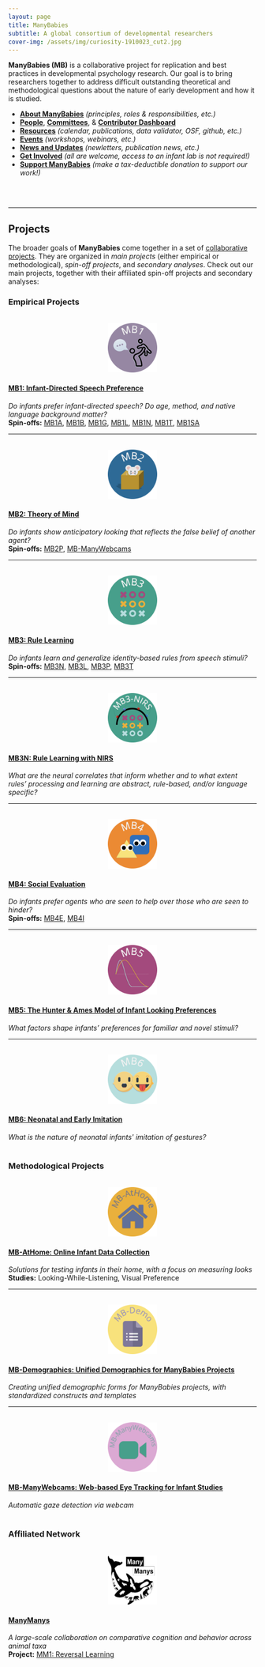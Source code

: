 ```yaml
---
layout: page
title: ManyBabies
subtitle: A global consortium of developmental researchers
cover-img: /assets/img/curiosity-1910023_cut2.jpg
---
```



**ManyBabies (MB)** is a collaborative project for replication and best practices in developmental psychology research. Our goal is to bring researchers together to address difficult outstanding theoretical and methodological questions about the nature of early development and how it is studied. 

* **[About ManyBabies]({{site.baseurl}}/about/)** *(principles, roles & responsibilities, etc.)*
* **[People]({{site.baseurl}}/people/)**, **[Committees]({{site.baseurl}}/committees/)**, & **<a href="{{site.baseurl}}/dashboard/" target="_blank">Contributor Dashboard</a>**
* **[Resources]({{site.baseurl}}/resources/)** *(calendar, publications, data validator, OSF, github, etc.)*
* **[Events]({{site.baseurl}}/events/)** *(workshops, webinars, etc.)*
* **[News and Updates]({{site.baseurl}}/news/)** *(newletters, publication news, etc.)*
* **[Get Involved]({{site.baseurl}}/get_involved/)** *(all are welcome, access to an infant lab is not required!)*
* **[Support ManyBabies]({{site.baseurl}}/support/)** *(make a tax-deductible donation to support our work!)*
<br>
<br>

***

## Projects

The broader goals of <b>ManyBabies</b> come together in a set of <a href="{{site.baseurl}}{% link projects.md %}"> collaborative projects</a>. They are organized in <i>main projects</i> (either empirical or methodological), <i>spin-off projects</i>, and <i>secondary analyses</i>. Check out our main projects, together with their affiliated spin-off projects and secondary analyses:

### Empirical Projects

<section>
  <div class="container">
    <div class="row">
      <div class="col-sm-3 col-xs-6" align="center">
        <br>
        <a href="{{site.baseurl}}/MB1/"><img src="/assets/img/MB1_logo.png" alt="MB1 logo" width="100" height="100"></a>
      </div>
      <div class="col-sm-9">
        <h4><a href="{{site.baseurl}}/MB1/">MB1: Infant-Directed Speech Preference</a></h4>
        <i>Do infants prefer infant-directed speech? Do age, method, and native language background matter?</i><br>
        <b>Spin-offs:</b> <a href="{{site.baseurl}}/MB1A/">MB1A</a>, <a href="{{site.baseurl}}/MB1B/">MB1B</a>, <a href="{{site.baseurl}}/MB1G/">MB1G</a>, <a href="{{site.baseurl}}/MB1L/">MB1L</a>, <a href="{{site.baseurl}}/MB1N/">MB1N</a>, <a href="{{site.baseurl}}/MB1T/">MB1T</a>, <a href="{{site.baseurl}}/MB1SA/">MB1SA</a>
      </div>
    </div>
    <hr>
    <div class="row">
      <div class="col-sm-3 col-xs-6" align="center">
        <br>
        <a href="{{site.baseurl}}/MB2/"><img src="/assets/img/MB2_logo.png" alt="MB2 logo" width="100" height="100"></a>
      </div>
      <div class="col-sm-9">
        <h4><a href="{{site.baseurl}}/MB2/">MB2: Theory of Mind</a></h4>
        <i>Do infants show anticipatory looking that reflects the false belief of another agent?</i><br>
        <b>Spin-offs:</b> <a href="{{site.baseurl}}/MB2P/">MB2P</a>, <a href="{{site.baseurl}}/MB-ManyWebcams/">MB-ManyWebcams</a>
      </div>
    </div>
    <hr>
    <div class="row">
      <div class="col-sm-3 col-xs-6" align="center">
        <br>
        <a href="{{site.baseurl}}/MB3/"><img src="/assets/img/MB3_logo.png" alt="MB3 logo" width="100" height="100"></a>
      </div>
      <div class="col-sm-9">
        <h4><a href="{{site.baseurl}}/MB3/">MB3: Rule Learning</a></h4>
        <i>Do infants learn and generalize identity-based rules from speech stimuli?</i><br>
        <b>Spin-offs:</b> <a href="{{site.baseurl}}/MB3N/">MB3N</a>, <a href="{{site.baseurl}}/MB3L/">MB3L</a>, <a href="{{site.baseurl}}/MB3P/">MB3P</a>, <a href="{{site.baseurl}}/MB3T/">MB3T</a>
      </div>
    </div>
    <hr>
    <div class="row">
      <div class="col-sm-3 col-xs-6" align="center">
        <br>
        <a href="{{site.baseurl}}/MB3N/"><img src="/assets/img/MB3N_logo.png" alt="MB3N logo" width="100" height="100"></a>
      </div>
      <div class="col-sm-9">
        <h4><a href="{{site.baseurl}}/MB3N/">MB3N: Rule Learning with NIRS</a></h4>
        <i>What are the neural correlates that inform whether and to what extent rules’ processing and learning are abstract, rule-based, and/or language specific?</i><br>
      </div>
    </div>
    <hr>
    <div class="row">
      <div class="col-sm-3 col-xs-6" align="center">
        <br>
        <a href="{{site.baseurl}}/MB4/"><img src="/assets/img/MB4_logo.png" alt="MB4 logo" width="100" height="100"></a>
      </div>
      <div class="col-sm-9">
        <h4><a href="{{site.baseurl}}/MB4/">MB4: Social Evaluation</a></h4>
        <i>Do infants prefer agents who are seen to help over those who are seen to hinder?</i><br>
        <b>Spin-offs:</b> <a href="{{site.baseurl}}/MB4E/">MB4E</a>, <a href="{{site.baseurl}}/MB4I/">MB4I</a>
      </div>
    </div>
    <hr>
    <div class="row">
      <div class="col-sm-3 col-xs-6" align="center">
        <br>
        <a href="{{site.baseurl}}/MB5/"><img src="/assets/img/MB5_logo.png" alt="MB5 logo" width="100" height="100"></a>
      </div>
      <div class="col-sm-9">
        <h4><a href="{{site.baseurl}}/MB5/">MB5: The Hunter & Ames Model of Infant Looking Preferences</a></h4>
        <i>What factors shape infants’ preferences for familiar and novel stimuli?</i><br>
      </div>
    </div>
    <hr>
    <div class="row">
      <div class="col-sm-3 col-xs-6" align="center">
        <br>
        <a href="{{site.baseurl}}/MB6/"><img src="/assets/img/MB6_logo.png" alt="MB6 logo" width="100" height="100"></a>
      </div>
      <div class="col-sm-9">
        <h4><a href="{{site.baseurl}}/MB6/">MB6: Neonatal and Early Imitation</a></h4>
        <i>What is the nature of neonatal infants' imitation of gestures?</i><br>
      </div>
    </div>
  </div>
</section>
<br>

### Methodological Projects

<section>
  <div class="container">
    <div class="row">
      <div class="col-sm-3 col-xs-6" align="center">
        <br>
        <a href="{{site.baseurl}}/MB-AtHome/"><img src="/assets/img/MBAH_logo.png" alt="MB AtHome logo" width="100" height="100"></a>
      </div>
      <div class="col-sm-9">
        <h4><a href="{{site.baseurl}}/MB-AtHome/">MB-AtHome: Online Infant Data Collection</a></h4>
        <i>Solutions for testing infants in their home, with a focus on measuring looks</i><br>
        <b>Studies:</b> Looking-While-Listening, Visual Preference
      </div>
    </div>
    <hr>
    <div class="row">
      <div class="col-sm-3 col-xs-6" align="center">
        <br>
        <a href="{{site.baseurl}}/MB-Demographics/"><img src="/assets/img/MBDemo_logo.png" alt="MB Demographics logo" width="100" height="100"></a>
      </div>
      <div class="col-sm-9">
        <h4><a href="{{site.baseurl}}/MB-Demographics/">MB-Demographics: Unified Demographics for ManyBabies Projects</a></h4>
        <i>Creating unified demographic forms for ManyBabies projects, with standardized constructs and templates</i><br>
      </div>
    </div>
    <hr>
    <div class="row">
      <div class="col-sm-3 col-xs-6" align="center">
        <br>
        <a href="{{site.baseurl}}/MB-ManyWebcams/"><img src="/assets/img/MBMW_logo.png" alt="MB ManyWebcams logo" width="100" height="100"></a>
      </div>
      <div class="col-sm-9">
        <h4><a href="{{site.baseurl}}/MB-ManyWebcams/">MB-ManyWebcams: Web-based Eye Tracking for Infant Studies</a></h4>
        <i>Automatic gaze detection via webcam</i><br>
      </div>
    </div>
  </div>
</section>
<br>

### Affiliated Network

<section>
  <div class="container">
    <div class="row">
      <div class="col-sm-3 col-xs-6" align="center">
        <br>
        <a href="{{site.baseurl}}/manymanys/"><img src="/assets/img/manymanys_logo.png" alt="ManyManys logo" width="100" height="100"></a>
      </div>
      <div class="col-sm-9">
        <h4><a href="{{site.baseurl}}/manymanys/">ManyManys</a></h4>
        <i>A large-scale collaboration on comparative cognition and behavior across animal taxa</i><br>
        <b>Project:</b> <a href="https://manymanys.github.io/MM1/" target="_blank">MM1: Reversal Learning</a>
      </div>
    </div>
  </div>
</section>

